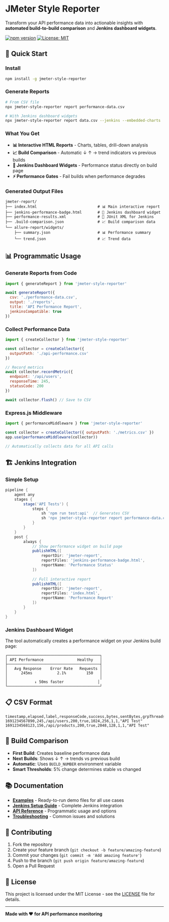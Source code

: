 # JMeter Style Reporter

Transform your API performance data into actionable insights with **automated build-to-build comparison** and **Jenkins dashboard widgets**.

[![npm version](https://badge.fury.io/js/jmeter-style-reporter.svg)](https://badge.fury.io/js/jmeter-style-reporter)
[![License: MIT](https://img.shields.io/badge/License-MIT-yellow.svg)](https://opensource.org/licenses/MIT)

## 🚀 Quick Start

### Install
```bash
npm install -g jmeter-style-reporter
```

### Generate Reports
```bash
# From CSV file
npx jmeter-style-reporter report performance-data.csv

# With Jenkins dashboard widgets
npx jmeter-style-reporter report data.csv --jenkins --embedded-charts
```

### What You Get
- **📊 Interactive HTML Reports** - Charts, tables, drill-down analysis
- **📈 Build Comparison** - Automatic ↓ ↑ → trend indicators vs previous builds
- **🎯 Jenkins Dashboard Widgets** - Performance status directly on build page
- **⚡ Performance Gates** - Fail builds when performance degrades

### Generated Output Files
```
jmeter-report/
├── index.html                           # 📊 Main interactive report
├── jenkins-performance-badge.html       # 🎯 Jenkins dashboard widget
├── performance-results.xml              # 📄 JUnit XML for Jenkins
├── .build-comparison.json               # 📈 Build comparison data
└── allure-report/widgets/
    ├── summary.json                     # 📊 Performance summary
    └── trend.json                       # 📈 Trend data
```

## 📊 Programmatic Usage

### Generate Reports from Code
```javascript
import { generateReport } from 'jmeter-style-reporter'

await generateReport({
  csv: './performance-data.csv',
  output: './reports',
  title: 'API Performance Report',
  jenkinsCompatible: true
})
```

### Collect Performance Data
```javascript
import { createCollector } from 'jmeter-style-reporter'

const collector = createCollector({ 
  outputPath: './api-performance.csv' 
})

// Record metrics
await collector.recordMetric({
  endpoint: '/api/users',
  responseTime: 245,
  statusCode: 200
})

await collector.flush() // Save to CSV
```

### Express.js Middleware
```javascript
import { performanceMiddleware } from 'jmeter-style-reporter'

const collector = createCollector({ outputPath: './metrics.csv' })
app.use(performanceMiddleware(collector))

// Automatically collects data for all API calls
```

## 🏗️ Jenkins Integration

### Simple Setup
```groovy
pipeline {
    agent any
    stages {
        stage('API Tests') {
            steps {
                sh 'npm run test:api'  // Generates CSV
                sh 'npx jmeter-style-reporter report performance-data.csv --jenkins'
            }
        }
    }
    post {
        always {
            // Show performance widget on build page
            publishHTML([
                reportDir: 'jmeter-report',
                reportFiles: 'jenkins-performance-badge.html',
                reportName: 'Performance Status'
            ])
            
            // Full interactive report
            publishHTML([
                reportDir: 'jmeter-report',
                reportFiles: 'index.html',
                reportName: 'Performance Report'
            ])
        }
    }
}
```

### Jenkins Dashboard Widget
The tool automatically creates a performance widget on your Jenkins build page:

```
┌─────────────────────────────────────────┐
│ API Performance               Healthy   │
├─────────────────────────────────────────┤
│   Avg Response    Error Rate   Requests │
│      245ms           2.1%         150   │
│                                         │
│            ↓ 50ms faster               │
└─────────────────────────────────────────┘
```

## 📋 CSV Format
```csv
timestamp,elapsed,label,responseCode,success,bytes,sentBytes,grpThreads,allThreads,Filename
1691234567890,245,/api/users,200,true,1024,256,1,1,"API Test"
1691234568123,156,/api/products,200,true,2048,128,1,1,"API Test"
```

## 🎯 Build Comparison
- **First Build**: Creates baseline performance data
- **Next Builds**: Shows ↓ ↑ → trends vs previous build  
- **Automatic**: Uses `BUILD_NUMBER` environment variable
- **Smart Thresholds**: 5% change determines stable vs changed

## 📚 Documentation

- **[Examples](examples/)** - Ready-to-run demo files for all use cases
- **[Jenkins Setup Guide](docs/JENKINS.md)** - Complete Jenkins integration
- **[API Reference](docs/API.md)** - Programmatic usage and options
- **[Troubleshooting](docs/TROUBLESHOOTING.md)** - Common issues and solutions

## 🤝 Contributing

1. Fork the repository
2. Create your feature branch (`git checkout -b feature/amazing-feature`)
3. Commit your changes (`git commit -m 'Add amazing feature'`)
4. Push to the branch (`git push origin feature/amazing-feature`)
5. Open a Pull Request

## 📄 License

This project is licensed under the MIT License - see the [LICENSE](LICENSE) file for details.

---

**Made with ❤️ for API performance monitoring**